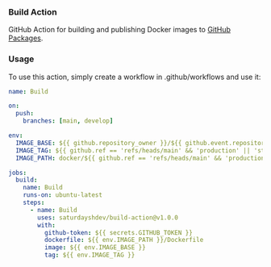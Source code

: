 ### Build Action

GitHub Action for building and publishing Docker images to [GitHub Packages](https://github.com/orgs/saturdayshdev/packages).

### Usage

To use this action, simply create a workflow in .github/workflows and use it:

```yaml
name: Build

on:
  push:
    branches: [main, develop]

env:
  IMAGE_BASE: ${{ github.repository_owner }}/${{ github.event.repository.name }}
  IMAGE_TAG: ${{ github.ref == 'refs/heads/main' && 'production' || 'staging' }}
  IMAGE_PATH: docker/${{ github.ref == 'refs/heads/main' && 'production' || 'staging' }}

jobs:
  build:
    name: Build
    runs-on: ubuntu-latest
    steps:
      - name: Build
        uses: saturdayshdev/build-action@v1.0.0
        with:
          github-token: ${{ secrets.GITHUB_TOKEN }}
          dockerfile: ${{ env.IMAGE_PATH }}/Dockerfile
          image: ${{ env.IMAGE_BASE }}
          tag: ${{ env.IMAGE_TAG }}
```
